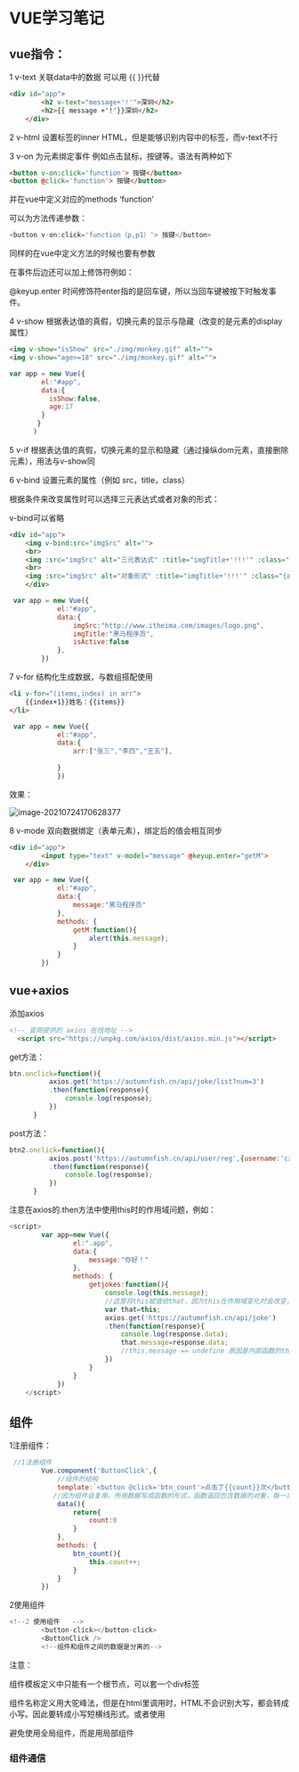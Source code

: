 # VUE学习笔记

## vue指令：

1 v-text 关联data中的数据 可以用   {{   }}代替

```HTML
<div id="app">
        <h2 v-text="message+'!'">深圳</h2>
        <h2>{{ message +'!'}}深圳</h2>
    </div>
```

2 v-html 设置标签的inner HTML，但是能够识别内容中的标签，而v-text不行

3 v-on 为元素绑定事件 例如点击鼠标，按键等。语法有两种如下

```HTML
<button v-on:click='function'> 按键</button>
<button @click='function'> 按键</button>

```

并在vue中定义对应的methods    ‘function’

可以为方法传递参数：

```javascript
<button v-on:click='function（p,p1）'> 按键</button>
```

同样的在vue中定义方法的时候也要有参数

在事件后边还可以加上修饰符例如：

@keyup.enter 时间修饰符enter指的是回车键，所以当回车键被按下时触发事件。

4 v-show 根据表达值的真假，切换元素的显示与隐藏（改变的是元素的display属性）

```HTML
<img v-show="isShow" src="./img/monkey.gif" alt="">
<img v-show="age>=18" src="./img/monkey.gif" alt="">
```

```javascript
var app = new Vue({
        el:"#app",
        data:{
          isShow:false,
          age:17
        }
       }
      )
```

5 v-if 根据表达值的真假，切换元素的显示和隐藏（通过操纵dom元素，直接删除元素），用法与v-show同

6 v-bind 设置元素的属性（例如 src，title，class）

根据条件来改变属性时可以选择三元表达式或者对象的形式：

v-bind可以省略

```HTML
<div id="app">
    <img v-bind:src="imgSrc" alt="">
    <br>
    <img :src="imgSrc" alt="三元表达式" :title="imgTitle+'!!!'" :class="isActive?'active':''" > 
    <br>
    <img :src="imgSrc" alt="对象形式" :title="imgTitle+'!!!'" :class="{active:isActive}">
    </div>
```

```JavaScript
 var app = new Vue({
            el:"#app",
            data:{
                imgSrc:"http://www.itheima.com/images/logo.png",
                imgTitle:"黑马程序员",
                isActive:false
            },
        })
```

7 v-for 结构化生成数据，与数组搭配使用

```HTML
<li v-for="(items,index) in arr">
    {{index+1}}姓名：{{items}}
</li>
```

```javascript
 var app = new Vue({
            el:"#app",
            data:{
                arr:["张三","李四","王五"],
               
            }
            })
```

效果：

![image-20210724170628377](C:\Users\agent\AppData\Roaming\Typora\typora-user-images\image-20210724170628377.png)



8 v-mode 双向数据绑定（表单元素），绑定后的值会相互同步 

```HTML
<div id="app">
        <input type="text" v-model="message" @keyup.enter="getM">
    </div>
```

```javascript
 var app = new Vue({
            el:"#app",
            data:{
                message:"黑马程序员"
            },
            methods: {
                getM:function(){
                    alert(this.message);
                } 
            }
        })
```

## vue+axios

添加axios

```HTML
<!-- 官网提供的 axios 在线地址 -->
  <script src="https://unpkg.com/axios/dist/axios.min.js"></script>
```

get方法：

```JavaScript
btn.onclick=function(){
          axios.get('https://autumnfish.cn/api/joke/list?num=3')
          .then(function(response){
              console.log(response);
          })
      }
```

post方法：

```JavaScript
btn2.onclick=function(){
          axios.post('https://autumnfish.cn/api/user/reg',{username:'czf'})
          .then(function(response){
              console.log(response);
          })
      }
```

注意在axios的.then方法中使用this时的作用域问题，例如：

```javascript
<script>
        var app=new Vue({
                el:".app",
                data:{
                    message:"你好！"
                },
                methods: {
                    getjokes:function(){
                        console.log(this.message);
                        //这里将this赋值给that，因为this在作用域变化时会改变，下面使用that.message来访问massage变量
                        var that=this;
                        axios.get('https://autumnfish.cn/api/joke')
                        .then(function(response){
                            console.log(response.data);
                            that.message=response.data;
                            //this.message == undefine 原因是内部函数的this不能访问外部的this 
                        })
                    }
                }
            })
    </script>
```

## 组件

1注册组件：

```javascript
 //1注册组件
        Vue.component('ButtonClick',{
            //组件的结构
            template:`<button @click='btn_count'>点击了{{count}}次</button>`,
           //因为组件会复用，所用数据写成函数的形式，函数返回包含数据的对象，每一次调用都是一个新的数据
            data(){
                return{
                    count:0
                }   
            },
            methods: {
                btn_count(){
                    this.count++;
                }
            }
        })
```

2使用组件

```javascript
<!--2 使用组件   -->
        <button-click></button-click>
        <ButtonClick />
        <!--组件和组件之间的数据是分离的-->
```

注意：

组件模板定义中只能有一个根节点，可以套一个div标签

组件名称定义用大驼峰法，但是在html里调用时，HTML不会识别大写，都会转成小写。因此要转成小写短横线形式。或者使用<templatename />

避免使用全局组件，而是用局部组件

### 组件通信
